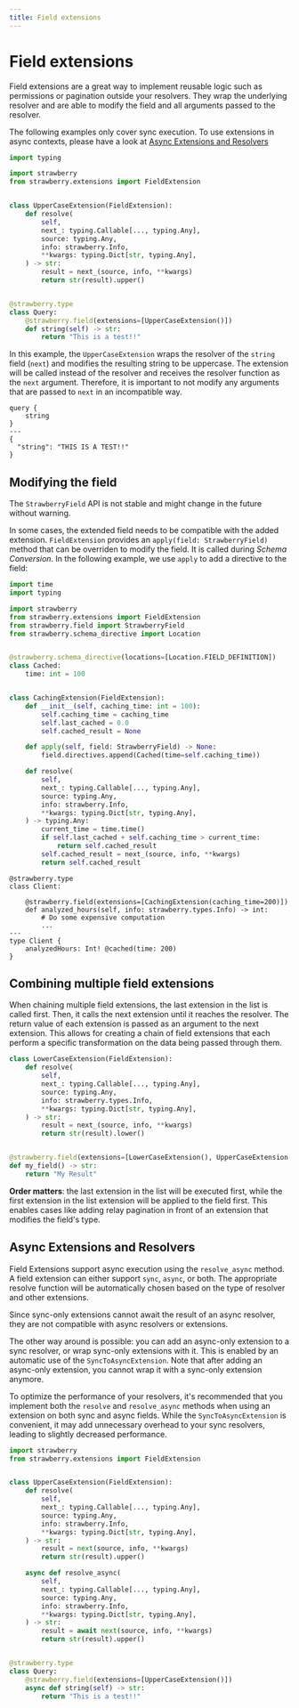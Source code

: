 ```yaml
---
title: Field extensions
---
```


# Field extensions

Field extensions are a great way to implement reusable logic such as permissions
or pagination outside your resolvers. They wrap the underlying resolver and are
able to modify the field and all arguments passed to the resolver.

<Note>

The following examples only cover sync execution. To use extensions in async
contexts, please have a look at
[Async Extensions and Resolvers](#async-extensions-and-resolvers)

</Note>

```python
import typing

import strawberry
from strawberry.extensions import FieldExtension


class UpperCaseExtension(FieldExtension):
    def resolve(
        self,
        next_: typing.Callable[..., typing.Any],
        source: typing.Any,
        info: strawberry.Info,
        **kwargs: typing.Dict[str, typing.Any],
    ) -> str:
        result = next_(source, info, **kwargs)
        return str(result).upper()


@strawberry.type
class Query:
    @strawberry.field(extensions=[UpperCaseExtension()])
    def string(self) -> str:
        return "This is a test!!"
```

In this example, the `UpperCaseExtension` wraps the resolver of the `string`
field (`next`) and modifies the resulting string to be uppercase. The extension
will be called instead of the resolver and receives the resolver function as the
`next` argument. Therefore, it is important to not modify any arguments that are
passed to `next` in an incompatible way.

```graphql+response
query {
    string
}
---
{
  "string": "THIS IS A TEST!!"
}
```

## Modifying the field

<Warning>

The `StrawberryField` API is not stable and might change in the future without
warning.

</Warning>

In some cases, the extended field needs to be compatible with the added
extension. `FieldExtension` provides an `apply(field: StrawberryField)` method
that can be overriden to modify the field. It is called during _Schema
Conversion_. In the following example, we use `apply` to add a directive to the
field:

```python
import time
import typing

import strawberry
from strawberry.extensions import FieldExtension
from strawberry.field import StrawberryField
from strawberry.schema_directive import Location


@strawberry.schema_directive(locations=[Location.FIELD_DEFINITION])
class Cached:
    time: int = 100


class CachingExtension(FieldExtension):
    def __init__(self, caching_time: int = 100):
        self.caching_time = caching_time
        self.last_cached = 0.0
        self.cached_result = None

    def apply(self, field: StrawberryField) -> None:
        field.directives.append(Cached(time=self.caching_time))

    def resolve(
        self,
        next_: typing.Callable[..., typing.Any],
        source: typing.Any,
        info: strawberry.Info,
        **kwargs: typing.Dict[str, typing.Any],
    ) -> typing.Any:
        current_time = time.time()
        if self.last_cached + self.caching_time > current_time:
            return self.cached_result
        self.cached_result = next_(source, info, **kwargs)
        return self.cached_result
```

```python+schema
@strawberry.type
class Client:

    @strawberry.field(extensions=[CachingExtension(caching_time=200)])
    def analyzed_hours(self, info: strawberry.types.Info) -> int:
        # Do some expensive computation
        ...
---
type Client {
    analyzedHours: Int! @cached(time: 200)
}
```

## Combining multiple field extensions

When chaining multiple field extensions, the last extension in the list is
called first. Then, it calls the next extension until it reaches the resolver.
The return value of each extension is passed as an argument to the next
extension. This allows for creating a chain of field extensions that each
perform a specific transformation on the data being passed through them.

```python
class LowerCaseExtension(FieldExtension):
    def resolve(
        self,
        next_: typing.Callable[..., typing.Any],
        source: typing.Any,
        info: strawberry.types.Info,
        **kwargs: typing.Dict[str, typing.Any],
    ) -> str:
        result = next_(source, info, **kwargs)
        return str(result).lower()


@strawberry.field(extensions=[LowerCaseExtension(), UpperCaseExtension()])
def my_field() -> str:
    return "My Result"
```

<Tip>

**Order matters**: the last extension in the list will be executed first, while
the first extension in the list extension will be applied to the field first.
This enables cases like adding relay pagination in front of an extension that
modifies the field's type.

</Tip>

## Async Extensions and Resolvers

Field Extensions support async execution using the `resolve_async` method. A
field extension can either support `sync`, `async`, or both. The appropriate
resolve function will be automatically chosen based on the type of resolver and
other extensions.

Since sync-only extensions cannot await the result of an async resolver, they
are not compatible with async resolvers or extensions.

The other way around is possible: you can add an async-only extension to a sync
resolver, or wrap sync-only extensions with it. This is enabled by an automatic
use of the `SyncToAsyncExtension`. Note that after adding an async-only
extension, you cannot wrap it with a sync-only extension anymore.

<Tip>

To optimize the performance of your resolvers, it's recommended that you
implement both the `resolve` and `resolve_async` methods when using an extension
on both sync and async fields. While the `SyncToAsyncExtension` is convenient,
it may add unnecessary overhead to your sync resolvers, leading to slightly
decreased performance.

</Tip>

```python
import strawberry
from strawberry.extensions import FieldExtension


class UpperCaseExtension(FieldExtension):
    def resolve(
        self,
        next_: typing.Callable[..., typing.Any],
        source: typing.Any,
        info: strawberry.Info,
        **kwargs: typing.Dict[str, typing.Any],
    ) -> str:
        result = next(source, info, **kwargs)
        return str(result).upper()

    async def resolve_async(
        self,
        next_: typing.Callable[..., typing.Any],
        source: typing.Any,
        info: strawberry.Info,
        **kwargs: typing.Dict[str, typing.Any],
    ) -> str:
        result = await next(source, info, **kwargs)
        return str(result).upper()


@strawberry.type
class Query:
    @strawberry.field(extensions=[UpperCaseExtension()])
    async def string(self) -> str:
        return "This is a test!!"
```
